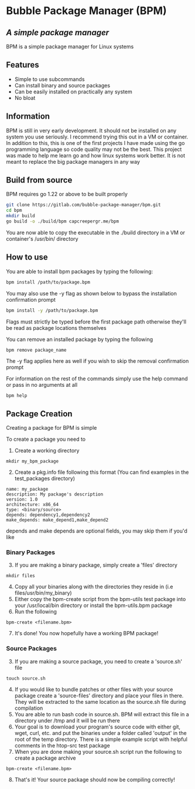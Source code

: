# Bubble Package Manager (BPM)
## _A simple package manager_

BPM is a simple package manager for Linux systems

## Features
- Simple to use subcommands
- Can install binary and source packages
- Can be easily installed on practically any system
- No bloat

## Information

BPM is still in very early development. It should not be installed on any system you use seriously. I recommend trying this out in a VM or container. In addition to this, this is one of the first projects I have made using the go programming language so code quality may not be the best. This project was made to help me learn go and how linux systems work better. It is not meant to replace the big package managers in any way

## Build from source

BPM requires go 1.22 or above to be built properly

```sh
git clone https://gitlab.com/bubble-package-manager/bpm.git
cd bpm
mkdir build
go build -o ./build/bpm capcreepergr.me/bpm
```
You are now able to copy the executable in the ./build directory in a VM or container's /usr/bin/ directory

## How to use

You are able to install bpm packages by typing the following:
```sh
bpm install /path/to/package.bpm
```
You may also use the -y flag as shown below to bypass the installation confirmation prompt
```sh
bpm install -y /path/to/package.bpm
```
Flags must strictly be typed before the first package path otherwise they'll be read as package locations themselves

You can remove an installed package by typing the following
```sh
bpm remove package_name
```
The -y flag applies here as well if you wish to skip the removal confirmation prompt

For information on the rest of the commands simply use the help command or pass in no arguments at all
```
bpm help
```

## Package Creation

Creating a package for BPM is simple

To create a package you need to
1) Create a working directory
```
mkdir my_bpm_package
```
2) Create a pkg.info file following this format (You can find examples in the test_packages directory)
```
name: my_package
description: My package's description
version: 1.0
architecture: x86_64
type: <binary/source>
depends: dependency1,dependency2
make_depends: make_depend1,make_depend2
```
depends and make depends are optional fields, you may skip them if you'd like
### Binary Packages
3) If you are making a binary package, simply create a 'files' directory
```
mkdir files
```
4) Copy all your binaries along with the directories they reside in (i.e files/usr/bin/my_binary)
5) Either copy the bpm-create script from the bpm-utils test package into your /usr/local/bin directory or install the bpm-utils.bpm package
6) Run the following
```
bpm-create <filename.bpm>
```
7) It's done! You now hopefully have a working BPM package!
### Source Packages
3) If you are making a source package, you need to create a 'source.sh' file
```
touch source.sh
```
4) If you would like to bundle patches or other files with your source package create a 'source-files' directory and place your files in there. They will be extracted to the same location as the source.sh file during compilation
5) You are able to run bash code in source.sh. BPM will extract this file in a directory under /tmp and it will be run there
6) Your goal is to download your program's source code with either git, wget, curl, etc. and put the binaries under a folder called 'output' in the root of the temp directory. There is a simple example script with helpful comments in the htop-src test package
7) When you are done making your source.sh script run the following to create a package archive
```
bpm-create <filename.bpm>
```
8) That's it! Your source package should now be compiling correctly!